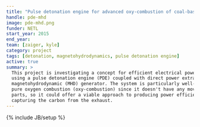 ```yaml
---
title: "Pulse detonation engine for advanced oxy-combustion of coal-based fuels"
handle: pde-mhd
image: pde-mhd.png
funder: NETL
start_year: 2015
end_year:
team: [zaiger, kyle]
category: project
tags: [detonation, magnetohydrodynamics, pulse detonation engine]
active: true
summary: >
  This project is investigating a concept for efficient electrical power generation
  using a pulse detonation engine (PDE) coupled with direct power extraction via a
  magnetohydrodynamic (MHD) generator. The system is particularly well-suited for
  pure oxygen combustion (oxy-combustion) since it doesn't have any moving interior
  parts, so it could offer a viable approach to producing power efficiently and
  capturing the carbon from the exhaust.
---
```

{% include JB/setup %}

